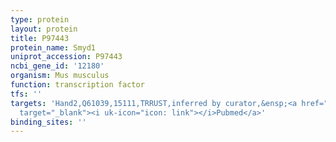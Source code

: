 ```yaml
---
type: protein
layout: protein
title: P97443
protein_name: Smyd1
uniprot_accession: P97443
ncbi_gene_id: '12180'
organism: Mus musculus
function: transcription factor
tfs: ''
targets: 'Hand2,Q61039,15111,TRRUST,inferred by curator,&ensp;<a href="https://www.ncbi.nlm.nih.gov/pubmed/?term=11923873%5Buid%5D"
  target="_blank"><i uk-icon="icon: link"></i>Pubmed</a>'
binding_sites: ''
---
```

